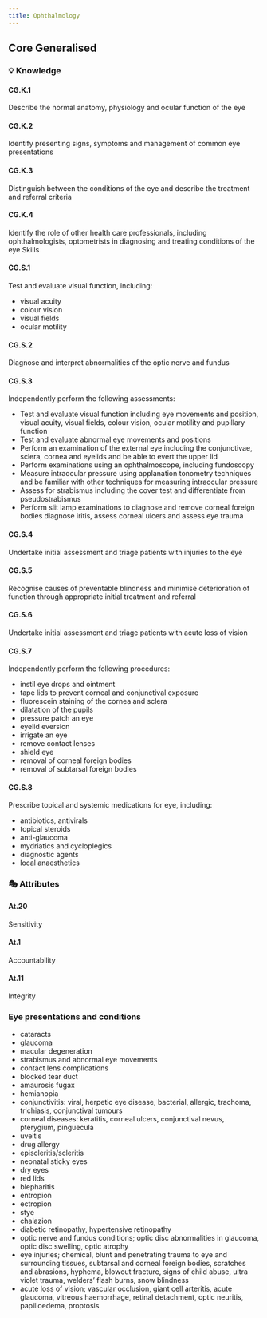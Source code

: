 ```yaml
---
title: Ophthalmology
---
```


## Core Generalised

### 💡 Knowledge


#### CG.K.1

Describe the normal anatomy, physiology and ocular function of the eye

#### CG.K.2

Identify presenting signs, symptoms and management of common eye presentations 

#### CG.K.3

Distinguish between the conditions of the eye and describe the treatment and referral criteria 

#### CG.K.4

Identify the role of other health care professionals, including ophthalmologists, optometrists in diagnosing and treating conditions of the eye
Skills 

#### CG.S.1

Test and evaluate visual function, including: 
- visual acuity 
- colour vision 
- visual fields 
- ocular motility

#### CG.S.2

Diagnose and interpret abnormalities of the optic nerve and fundus 

#### CG.S.3

Independently perform the following assessments:
- Test and evaluate visual function including eye movements and position, visual acuity, visual fields, colour vision, ocular motility and pupillary function
- Test and evaluate abnormal eye movements and positions 
- Perform an examination of the external eye including the conjunctivae, sclera, cornea and eyelids and be able to evert the upper lid 
- Perform examinations using an ophthalmoscope, including fundoscopy 
- Measure intraocular pressure using applanation tonometry techniques and be familiar with other techniques for measuring intraocular pressure
- Assess for strabismus including the cover test and differentiate from pseudostrabismus
- Perform slit lamp examinations to diagnose and remove corneal foreign bodies diagnose iritis, assess corneal ulcers and assess eye trauma 

#### CG.S.4

Undertake initial assessment and triage patients with injuries to the eye

#### CG.S.5

Recognise causes of preventable blindness and minimise deterioration of function through appropriate initial treatment and referral

#### CG.S.6

Undertake initial assessment and triage patients with acute loss of vision

#### CG.S.7

Independently perform the following procedures:
- instil eye drops and ointment 
- tape lids to prevent corneal and conjunctival exposure
- fluorescein staining of the cornea and sclera 
- dilatation of the pupils
- pressure patch an eye
- eyelid eversion 
- irrigate an eye 
- remove contact lenses 
- shield eye 
- removal of corneal foreign bodies 
- removal of subtarsal foreign bodies

#### CG.S.8

Prescribe topical and systemic medications for eye, including:
- antibiotics, antivirals 
- topical steroids 
- anti-glaucoma 
- mydriatics and cycloplegics 
- diagnostic agents 
- local anaesthetics

### 🎭 Attributes

#### At.20

Sensitivity

#### At.1

Accountability

#### At.11

Integrity

### Eye presentations and conditions

- cataracts
- glaucoma
- macular degeneration 
- strabismus and abnormal eye movements
- contact lens complications 
- blocked tear duct
- amaurosis fugax 
- hemianopia
- conjunctivitis: viral, herpetic eye disease, bacterial, allergic, trachoma, trichiasis, conjunctival tumours 
- corneal diseases: keratitis, corneal ulcers, conjunctival nevus, pterygium, pinguecula 
- uveitis 
- drug allergy 
- episcleritis/scleritis 
- neonatal sticky eyes 
- dry eyes 
- red lids 
- blepharitis 
- entropion 
- ectropion 
- stye 
- chalazion
- diabetic retinopathy, hypertensive retinopathy 
- optic nerve and fundus conditions; optic disc abnormalities in glaucoma, optic disc swelling, optic atrophy 
- eye injuries; chemical, blunt and penetrating trauma to eye and surrounding tissues, subtarsal and corneal foreign bodies, scratches and abrasions, hyphema, blowout fracture, signs of child abuse, ultra violet trauma, welders’ flash burns, snow blindness
- acute loss of vision; vascular occlusion, giant cell arteritis, acute glaucoma, vitreous haemorrhage, retinal detachment, optic neuritis, papilloedema, proptosis
